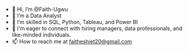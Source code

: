 - 👋 Hi, I’m @Faith-Ugwu
- 👀 I’m a Data Analyst
- 🌱 I’m skilled in SQL, Python, Tableau, and Power BI
- 💞️ I'm eager to connect with hiring managers, data professionals, and like-minded individuals.
- 📫 How to reach me at faitheshiet20@gmail.com

<!---
Faith-Eshiet/Faith-Eshiet is a ✨ special ✨ repository because its `README.md` (this file) appears on your GitHub profile.
You can click the Preview link to take a look at your changes.
--->
